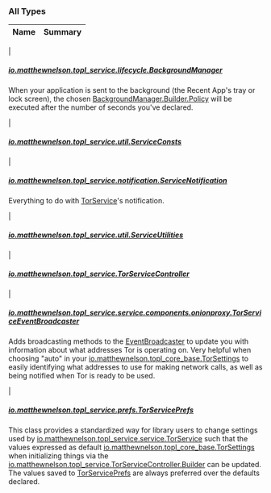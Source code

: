 

### All Types

| Name | Summary |
|---|---|
|

##### [io.matthewnelson.topl_service.lifecycle.BackgroundManager](../io.matthewnelson.topl_service.lifecycle/-background-manager/index.md)

When your application is sent to the background (the Recent App's tray or lock screen), the
chosen [BackgroundManager.Builder.Policy](../io.matthewnelson.topl_service.lifecycle/-background-manager/-builder/-policy/index.md) will be executed after the number of seconds you've
declared.


|

##### [io.matthewnelson.topl_service.util.ServiceConsts](../io.matthewnelson.topl_service.util/-service-consts/index.md)


|

##### [io.matthewnelson.topl_service.notification.ServiceNotification](../io.matthewnelson.topl_service.notification/-service-notification/index.md)

Everything to do with [TorService](#)'s notification.


|

##### [io.matthewnelson.topl_service.util.ServiceUtilities](../io.matthewnelson.topl_service.util/-service-utilities/index.md)


|

##### [io.matthewnelson.topl_service.TorServiceController](../io.matthewnelson.topl_service/-tor-service-controller/index.md)


|

##### [io.matthewnelson.topl_service.service.components.onionproxy.TorServiceEventBroadcaster](../io.matthewnelson.topl_service.service.components.onionproxy/-tor-service-event-broadcaster/index.md)

Adds broadcasting methods to the [EventBroadcaster](../../../topl-core-base/io.matthewnelson.topl_core_base/-event-broadcaster/index.md) to update you with information about
what addresses Tor is operating on. Very helpful when choosing "auto" in your
[io.matthewnelson.topl_core_base.TorSettings](../../../topl-core-base/io.matthewnelson.topl_core_base/-tor-settings/index.md) to easily identifying what addresses to
use for making network calls, as well as being notified when Tor is ready to be used.


|

##### [io.matthewnelson.topl_service.prefs.TorServicePrefs](../io.matthewnelson.topl_service.prefs/-tor-service-prefs/index.md)

This class provides a standardized way for library users to change settings used
by [io.matthewnelson.topl_service.service.TorService](#) such that the values expressed
as default [io.matthewnelson.topl_core_base.TorSettings](../../../topl-core-base/io.matthewnelson.topl_core_base/-tor-settings/index.md) when initializing things via
the [io.matthewnelson.topl_service.TorServiceController.Builder](../io.matthewnelson.topl_service/-tor-service-controller/-builder/index.md) can be updated. The
values saved to [TorServicePrefs](../io.matthewnelson.topl_service.prefs/-tor-service-prefs/index.md) are always preferred over the defaults declared.


